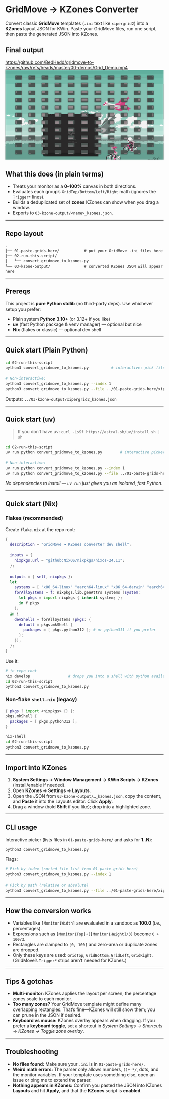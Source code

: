# GridMove → KZones Converter

Convert classic **GridMove** templates (`.ini` text like `xipergrid2`) into a **KZones** layout JSON for KWin.
Paste your GridMove files, run one script, then paste the generated JSON into KZones.

## Final output
https://github.com/BedHedd/gridmove-to-kzones/raw/refs/heads/master/00-demos/Grid_Demo.mp4
![Grid Drag](00-demos/Grid_Drag.png)

## What this does (in plain terms)

* Treats your monitor as a **0–100%** canvas in both directions.
* Evaluates each group’s `GridTop/Bottom/Left/Right` math (ignores the `Trigger*` lines).
* Builds a deduplicated set of **zones** KZones can show when you drag a window.
* Exports to `03-kzone-output/<name>_kzones.json`.

---

## Repo layout

```
.
├── 01-paste-grids-here/           # put your GridMove .ini files here
├── 02-run-this-script/
│   └── convert_gridmove_to_kzones.py
└── 03-kzone-output/               # converted KZones JSON will appear here
```

---

## Prereqs

This project is **pure Python stdlib** (no third-party deps). Use whichever setup you prefer:

* Plain system **Python 3.10+** (or 3.12+ if you like)
* **uv** (fast Python package & venv manager) — optional but nice
* **Nix** (flakes or classic) — optional dev shell

---

## Quick start (Plain Python)

```bash
cd 02-run-this-script
python3 convert_gridmove_to_kzones.py          # interactive: pick file by index (1..N)

# Non-interactive:
python3 convert_gridmove_to_kzones.py --index 1
python3 convert_gridmove_to_kzones.py --file ../01-paste-grids-here/xipergrid2.ini
```

Outputs: `../03-kzone-output/xipergrid2_kzones.json`

---

## Quick start (uv)

> If you don’t have uv: `curl -LsSf https://astral.sh/uv/install.sh | sh`

```bash
cd 02-run-this-script
uv run python convert_gridmove_to_kzones.py        # interactive picker

# Non-interactive:
uv run python convert_gridmove_to_kzones.py --index 1
uv run python convert_gridmove_to_kzones.py --file ../01-paste-grids-here/xipergrid2.grid
```

*No dependencies to install — `uv run` just gives you an isolated, fast Python.*

---

## Quick start (Nix)

### Flakes (recommended)

Create `flake.nix` at the repo root:

```nix
{
  description = "GridMove → KZones converter dev shell";

  inputs = {
    nixpkgs.url = "github:NixOS/nixpkgs/nixos-24.11";
  };

  outputs = { self, nixpkgs }:
  let
    systems = [ "x86_64-linux" "aarch64-linux" "x86_64-darwin" "aarch64-darwin" ];
    forAllSystems = f: nixpkgs.lib.genAttrs systems (system:
      let pkgs = import nixpkgs { inherit system; };
      in f pkgs
    );
  in {
    devShells = forAllSystems (pkgs: {
      default = pkgs.mkShell {
        packages = [ pkgs.python312 ]; # or python311 if you prefer
      };
    });
  };
}
```

Use it:

```bash
# in repo root
nix develop                 # drops you into a shell with python available
cd 02-run-this-script
python3 convert_gridmove_to_kzones.py
```

### Non-flake `shell.nix` (legacy)

```nix
{ pkgs ? import <nixpkgs> {} }:
pkgs.mkShell {
  packages = [ pkgs.python312 ];
}
```

```bash
nix-shell
cd 02-run-this-script
python3 convert_gridmove_to_kzones.py
```

---

## Import into KZones

1. **System Settings → Window Management → KWin Scripts → KZones** (install/enable if needed).
2. Open **KZones → Settings → Layouts**.
3. Open the JSON from `03-kzone-output/…_kzones.json`, copy the content, and **Paste** it into the Layouts editor. Click **Apply**.
4. Drag a window (hold **Shift** if you like); drop into a highlighted zone.

---

## CLI usage

Interactive picker (lists files in `01-paste-grids-here/` and asks for **1..N**):

```bash
python3 convert_gridmove_to_kzones.py
```

Flags:

```bash
# Pick by index (sorted file list from 01-paste-grids-here)
python3 convert_gridmove_to_kzones.py --index 1

# Pick by path (relative or absolute)
python3 convert_gridmove_to_kzones.py --file ../01-paste-grids-here/xipergrid2.ini
```

---

## How the conversion works

* Variables like `[Monitor1Width]` are evaluated in a sandbox as **100.0** (i.e., percentages).
* Expressions such as `[Monitor1Top]+([Monitor1Height]/3)` become `0 + 100/3`.
* Rectangles are clamped to `[0, 100]` and zero-area or duplicate zones are dropped.
* Only these keys are used: `GridTop`, `GridBottom`, `GridLeft`, `GridRight`.
  (GridMove’s `Trigger*` strips aren’t needed for KZones.)

---

## Tips & gotchas

* **Multi-monitor:** KZones applies the layout per screen; the percentage zones scale to each monitor.
* **Too many zones?** Your GridMove template might define many overlapping rectangles. That’s fine—KZones will still show them; you can prune in the JSON if desired.
* **Keyboard vs mouse:** KZones overlay appears when dragging. If you prefer a **keyboard toggle**, set a shortcut in *System Settings → Shortcuts → KZones → Toggle zone overlay*.

---

## Troubleshooting

* **No files found:** Make sure your `.ini` is in `01-paste-grids-here/`.
* **Weird math errors:** The parser only allows numbers, `()+-*/`, dots, and the monitor variables. If your template uses something else, open an issue or ping me to extend the parser.
* **Nothing appears in KZones:** Confirm you pasted the JSON into KZones **Layouts** and hit **Apply**, and that the **KZones** script is **enabled**.